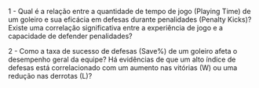 1 - Qual é a relação entre a quantidade de tempo de jogo (Playing Time) de um goleiro e sua eficácia em defesas durante penalidades (Penalty Kicks)? Existe uma correlação significativa entre a experiência de jogo e a capacidade de defender penalidades?

2 - Como a taxa de sucesso de defesas (Save%) de um goleiro afeta o desempenho geral da equipe? Há evidências de que um alto índice de defesas está correlacionado com um aumento nas vitórias (W) ou uma redução nas derrotas (L)?
